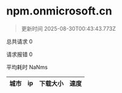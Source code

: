 
  # npm.onmicrosoft.cn

  > 更新时间 2025-08-30T00:43:43.773Z
  
  总共请求 0

  请求报错 0

  平均耗时 NaNms

|城市|ip|下载大小|速度|
|-----|----------|---|---|

  